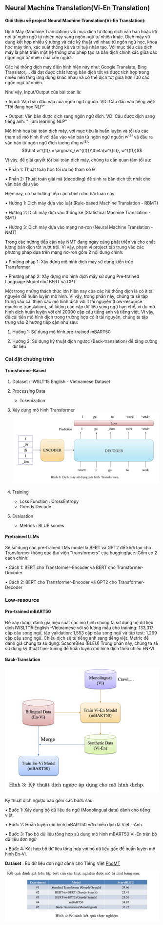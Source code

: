 ## Neural Machine Translation(Vi-En Translation)


#### Giới thiệu về project Neural Machine Translation(Vi-En Translation):

Dịch Máy (Machine Translation) với mục đích tự động dịch văn bản hoặc lời nói từ ngôn ngữ tự nhiên này sang ngôn ngữ tự nhiên khác. Dịch máy sử dụng kết hợp nhiều ý tưởng và các kỹ thuật với nhau từ ngôn ngữ học, khoa học máy tính, xác suất thống kê và trí tuệ nhân tạo. Với mục tiêu của dịch máy là phát triển một hệ thống cho phép tạo ra bản dịch chính xác giữa các ngôn ngữ tự nhiên của con người.

Các hệ thống dịch máy điển hình hiện này như: Google Translate, Bing Translator,... đã đạt được chất lượng bản dịch tốt và được tích hợp trong nhiều nền tảng ứng dụng khác nhau và có thể dịch tốt giữa hơn 100 các ngôn ngữ tự nhiên.

Như vậy, Input/Output của bài toán là:

• Input: Văn bản đầu vào của ngôn ngữ nguồn.
VD: Câu đầu vào tiếng việt: "Tôi đang học NLP"

• Output: Văn bản được dịch sang ngôn ngữ đích.
VD: Câu được dịch sang tiếng anh: " I am learning NLP"


Mô hình hoá bài toán dịch máy, với mục tiêu là huấn luyện và tối ưu các tham số mô hình $\theta$ với đầu vào văn bản từ ngôn ngữ nguồn $w^{(s)}$ và đầu ra văn bản từ ngôn ngữ đích tuơng ứng $w^{(s)}$:
$$\hat w^{(t)} = \argmax_{w^{(t)}}\theta(w^{(s)}, w^{(t)})$$

Vì vậy, để giải quyết tốt bài toán dịch máy, chúng ta cần quan tâm tối ưu:

• Phần 1: Thuật toán học tối ưu bộ tham số θ

• Phần 2: Thuật toán giải mã (decoding) để sinh ra bản dịch tốt nhất cho văn bản đầu vào

Hiện nay, có ba hướng tiếp cận chính cho bài toán này:

• Hướng 1: Dịch máy dựa vào luật (Rule-based Machine Translation - RBMT)

• Hướng 2: Dịch máy dựa vào thống kê (Statistical Machine Translation - SMT)

• Hướng 3: Dịch máy dựa vào mạng nơ-ron (Neural Machine Translation - NMT)

Trong các hướng tiếp cận này NMT đang ngày càng phát triển và cho chất lượng bản dịch tốt vượt trội. Vì vậy, phạm vi project tập trung vào các phương pháp dựa trên mạng nơ-ron gồm 2 nội dung chính:

• Phương pháp 1: Xây dựng mô hình dịch máy sử dụng kiến trúc Transformer

• Phương pháp 2: Xây dựng mô hình dịch máy sử dụng Pre-trained Language Model như BERT và GPT



Một trong những thách thức lớn hiện nay của các hệ thống dịch là có ít tài nguyên để huấn luyện mô hình. Vì vậy, trong phần này, chúng ta sẽ tập trung vào cải thiện các mô hình dịch với ít tài nguyên (Low-resource machine translation), số lượng các cặp dữ liệu song ngữ hạn chế, ví dụ mô hình dịch huấn luyện với chỉ 20000 cặp câu tiếng anh và tiếng việt. Vì vậy, để cải tiến mô hình dịch trong trường hợp có ít tài nguyên, chúng ta tập trung vào 2 hướng tiếp cận như sau:

1. Hướng 1: Sử dụng mô hình pre-trained mBART50

2. Hướng 2: Sử dụng kỹ thuật dịch ngược (Back-translation) để tăng cường dữ liệu


### Cài đặt chương trình
#### Transformer-Based

1. Dataset : IWSLT’15 English - Vietnamese Dataset

2. Processing Data
    + Tokenization

3. Xây dựng mô hình Transformer
    ![alt text](assets/transformer.png)

4. Training
    + Loss Function : CrossEntropy 
    + Greedy Decode
5. Evaluation
    + Metrics : BLUE scores


#### Pretrained LLMs

Sẽ sử dụng các pre-trained LMs model là BERT và GPT2 để khởi tạo cho Transformer thông qua thư viện "transformers" của huggingface. Gồm có 2 cách chính:

• Cách 1: BERT cho Transformer-Encoder và BERT cho Transformer-Decoder 

• Cách 2: BERT cho Transformer-Encoder và GPT2 cho Transformer-Decoder

### Low-resource 

#### Pre-trained mBART50

Để xây dựng, đánh giá hiệu suất các mô hình chúng ta sử dụng bộ dữ liệu dịch IWSLT’15 English -Vietnamese với số lượng mẫu cho training: 133,317 cặp câu song ngữ, tập validation: 1,553 cặp câu song ngữ và tập test: 1,269 cặp câu song ngữ. Chiều dịch sẽ từ tiếng anh sang tiếng việt.
Metric để đánh giá chúng ta sử dụng: ScacreBleu (BLEU)
Trong phần này, chúng ta sẽ sử dụng kỹ thuật fine-tuning để huấn luyện mô hình dịch theo chiều EN-VI.

#### Back-Translation

![alt text](assets/back_translation.png)


Kỹ thuật dịch ngược bao gồm các bước sau:

• Bước 1: Xây dựng bộ dữ liệu đa ngữ (Monolingual data) dành cho tiếng việt.

• Bước 2: Huấn luyện mô hình mBART50 với chiều dịch là Việt - Anh.

• Bước 3: Tạo bộ dữ liệu tổng hợp sử dụng mô hình mBART50 Vi-En trên bộ dữ liệu đơn ngữ

• Bước 4: Kết hợp bộ dữ liệu tổng hợp với bộ dữ liệu gốc để huấn luyện mô hình En-Vi.

**Dataset** : Bộ dữ liệu đơn ngữ dành cho Tiếng Việt [PhoMT](https://drive.google.com/file/d/1DKXOoloeU8BOjrf8tebtMcdzbKEpe7wq/view)





![alt text](assets/experiment.png)